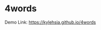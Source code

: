 # 4words
Demo Link: <a href="https://kylehsia.github.io/4words" target="_blank">https://kylehsia.github.io/4words</a>
